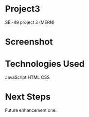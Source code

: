 # Project3

SEI-49 project 3 (MERN)

# Screenshot

# Technologies Used

JavaScript
HTML
CSS

# Next Steps

Future enhancement one:
